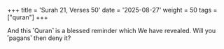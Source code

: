 +++
title = 'Surah 21, Verses 50'
date = '2025-08-27'
weight = 50
tags = ["quran"]
+++

And this ˹Quran˺ is a blessed reminder which We have revealed. Will you ˹pagans˺ then deny it?